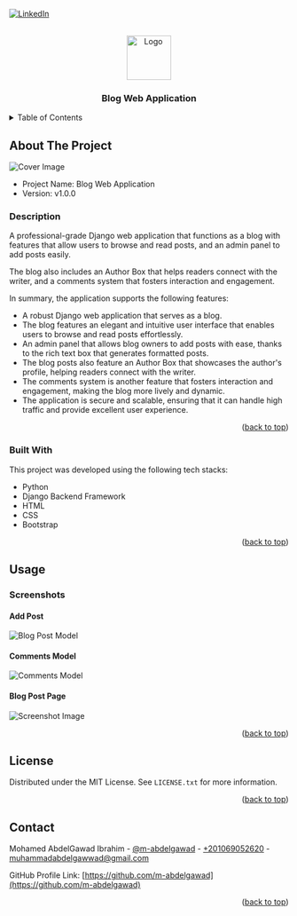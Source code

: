 <!-- PROJECT SHIELDS -->
<!--
*** I'm using markdown "reference style" links for readability.
*** Reference links are enclosed in brackets [ ] instead of parentheses ( ).
*** See the bottom of this document for the declaration of the reference variables
*** for contributors-url, forks-url, etc. This is an optional, concise syntax you may use.
*** https://www.markdownguide.org/basic-syntax/#reference-style-links
-->

<a name="readme-top"></a>

[![LinkedIn][linkedin-shield]][linkedin-url]



<!-- PROJECT LOGO -->
<br />
<div align="center">
    <img src="images/logo.png" alt="Logo" width="80" height="80">

  <h3 align="center">Blog Web Application</h3>

</div>



<!-- TABLE OF CONTENTS -->
<details>
  <summary>Table of Contents</summary>
  <ol>
    <li>
      <a href="#about-the-project">About The Project</a>
      <ul>
        <li><a href="#built-with">Built With</a></li>
      </ul>
    </li>
    <li><a href="#usage">Usage</a></li>
    <li><a href="#license">License</a></li>
    <li><a href="#contact">Contact</a></li>
  </ol>
</details>



<!-- ABOUT THE PROJECT -->
## About The Project

<img src="images/cover.jpg" alt="Cover Image">

* Project Name: Blog Web Application
* Version: v1.0.0

### Description

A professional-grade Django web application that functions as a blog with 
features that allow users to browse and read posts, and an admin panel to add 
posts easily. 

The blog also includes an Author Box that helps readers connect with the writer, 
and a comments system that fosters interaction and engagement. 

In summary, the application supports the following features:
* A robust Django web application that serves as a blog.
* The blog features an elegant and intuitive user interface that enables users 
to browse and read posts effortlessly.
* An admin panel that allows blog owners to add posts with ease, thanks to 
the rich text box that generates formatted posts.
* The blog posts also feature an Author Box that showcases the author's profile, 
helping readers connect with the writer.
* The comments system is another feature that fosters interaction 
and engagement, making the blog more lively and dynamic.
* The application is secure and scalable, ensuring that it can handle high 
traffic and provide excellent user experience.


<p align="right">(<a href="#readme-top">back to top</a>)</p>



### Built With

This project was developed using the following tech stacks:

* Python
* Django Backend Framework
* HTML
* CSS
* Bootstrap

<p align="right">(<a href="#readme-top">back to top</a>)</p>

<!-- USAGE EXAMPLES -->
## Usage

### Screenshots

#### Add Post
<img src="images/blog_post_model.jpg" alt="Blog Post Model">

#### Comments Model
<img src="images/comments_model.jpg" alt="Comments Model">

#### Blog Post Page
<img src="images/screenshot.jpg" alt="Screenshot Image">

<p align="right">(<a href="#readme-top">back to top</a>)</p>

<!-- LICENSE -->
## License

Distributed under the MIT License. See `LICENSE.txt` for more information.

<p align="right">(<a href="#readme-top">back to top</a>)</p>

<!-- CONTACT -->
## Contact

Mohamed AbdelGawad Ibrahim - [@m-abdelgawad](https://www.linkedin.com/in/m-abdelgawad/) - <a href="tel:+201069052620">+201069052620</a> - muhammadabdelgawwad@gmail.com

GitHub Profile Link: [https://github.com/m-abdelgawad](https://github.com/m-abdelgawad)

<p align="right">(<a href="#readme-top">back to top</a>)</p>


<!-- MARKDOWN LINKS & IMAGES -->
<!-- https://www.markdownguide.org/basic-syntax/#reference-style-links -->
[linkedin-shield]: https://img.shields.io/badge/-LinkedIn-black.svg?style=for-the-badge&logo=linkedin&colorB=555
[linkedin-url]: https://www.linkedin.com/in/m-abdelgawad/
